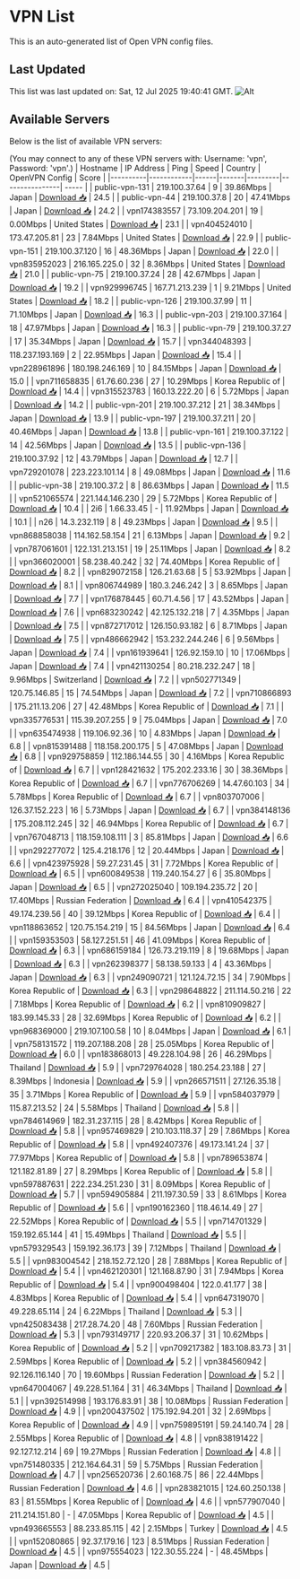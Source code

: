 # VPN List

This is an auto-generated list of Open VPN config files.

## Last Updated

This list was last updated on: Sat, 12 Jul 2025 19:40:41 GMT.
![Alt](https://repobeats.axiom.co/api/embed/186b98318ef1479477931607c1ad7d823f12451f.svg "Repobeats analytics image")

## Available Servers

Below is the list of available VPN servers:

(You may connect to any of these VPN servers with: Username: 'vpn', Password: 'vpn'.)
| Hostname | IP Address | Ping | Speed | Country | OpenVPN Config | Score |
|----------|------------|------|-------|---------|----------------| ----- |
| public-vpn-131 | 219.100.37.64 | 9 | 39.86Mbps | Japan | [Download 📥](./configs/server_0_JP.ovpn) | 24.5 |
| public-vpn-44 | 219.100.37.8 | 20 | 47.41Mbps | Japan | [Download 📥](./configs/server_1_JP.ovpn) | 24.2 |
| vpn174383557 | 73.109.204.201 | 19 | 0.00Mbps | United States | [Download 📥](./configs/server_2_US.ovpn) | 23.1 |
| vpn404524010 | 173.47.205.81 | 23 | 7.84Mbps | United States | [Download 📥](./configs/server_3_US.ovpn) | 22.9 |
| public-vpn-151 | 219.100.37.120 | 16 | 48.36Mbps | Japan | [Download 📥](./configs/server_4_JP.ovpn) | 22.0 |
| vpn835952023 | 216.165.225.0 | 32 | 8.36Mbps | United States | [Download 📥](./configs/server_5_US.ovpn) | 21.0 |
| public-vpn-75 | 219.100.37.24 | 28 | 42.67Mbps | Japan | [Download 📥](./configs/server_6_JP.ovpn) | 19.2 |
| vpn929996745 | 167.71.213.239 | 1 | 9.21Mbps | United States | [Download 📥](./configs/server_7_US.ovpn) | 18.2 |
| public-vpn-126 | 219.100.37.99 | 11 | 71.10Mbps | Japan | [Download 📥](./configs/server_8_JP.ovpn) | 16.3 |
| public-vpn-203 | 219.100.37.164 | 18 | 47.97Mbps | Japan | [Download 📥](./configs/server_9_JP.ovpn) | 16.3 |
| public-vpn-79 | 219.100.37.27 | 17 | 35.34Mbps | Japan | [Download 📥](./configs/server_10_JP.ovpn) | 15.7 |
| vpn344048393 | 118.237.193.169 | 2 | 22.95Mbps | Japan | [Download 📥](./configs/server_11_JP.ovpn) | 15.4 |
| vpn228961896 | 180.198.246.169 | 10 | 84.15Mbps | Japan | [Download 📥](./configs/server_12_JP.ovpn) | 15.0 |
| vpn711658835 | 61.76.60.236 | 27 | 10.29Mbps | Korea Republic of | [Download 📥](./configs/server_13_KR.ovpn) | 14.4 |
| vpn315523783 | 160.13.222.20 | 6 | 5.72Mbps | Japan | [Download 📥](./configs/server_14_JP.ovpn) | 14.2 |
| public-vpn-201 | 219.100.37.212 | 21 | 38.34Mbps | Japan | [Download 📥](./configs/server_15_JP.ovpn) | 13.9 |
| public-vpn-197 | 219.100.37.211 | 20 | 40.46Mbps | Japan | [Download 📥](./configs/server_16_JP.ovpn) | 13.8 |
| public-vpn-161 | 219.100.37.122 | 14 | 42.56Mbps | Japan | [Download 📥](./configs/server_17_JP.ovpn) | 13.5 |
| public-vpn-136 | 219.100.37.92 | 12 | 43.79Mbps | Japan | [Download 📥](./configs/server_18_JP.ovpn) | 12.7 |
| vpn729201078 | 223.223.101.14 | 8 | 49.08Mbps | Japan | [Download 📥](./configs/server_19_JP.ovpn) | 11.6 |
| public-vpn-38 | 219.100.37.2 | 8 | 86.63Mbps | Japan | [Download 📥](./configs/server_20_JP.ovpn) | 11.5 |
| vpn521065574 | 221.144.146.230 | 29 | 5.72Mbps | Korea Republic of | [Download 📥](./configs/server_21_KR.ovpn) | 10.4 |
| 2i6 | 1.66.33.45 | - | 11.92Mbps | Japan | [Download 📥](./configs/server_22_JP.ovpn) | 10.1 |
| n26 | 14.3.232.119 | 8 | 49.23Mbps | Japan | [Download 📥](./configs/server_23_JP.ovpn) | 9.5 |
| vpn868858038 | 114.162.58.154 | 21 | 6.13Mbps | Japan | [Download 📥](./configs/server_24_JP.ovpn) | 9.2 |
| vpn787061601 | 122.131.213.151 | 19 | 25.11Mbps | Japan | [Download 📥](./configs/server_25_JP.ovpn) | 8.2 |
| vpn366020001 | 58.238.40.242 | 32 | 74.40Mbps | Korea Republic of | [Download 📥](./configs/server_26_KR.ovpn) | 8.2 |
| vpn829072158 | 126.21.63.68 | 5 | 53.92Mbps | Japan | [Download 📥](./configs/server_27_JP.ovpn) | 8.1 |
| vpn806744989 | 180.3.246.242 | 3 | 8.65Mbps | Japan | [Download 📥](./configs/server_28_JP.ovpn) | 7.7 |
| vpn176878445 | 60.71.4.56 | 17 | 43.52Mbps | Japan | [Download 📥](./configs/server_29_JP.ovpn) | 7.6 |
| vpn683230242 | 42.125.132.218 | 7 | 4.35Mbps | Japan | [Download 📥](./configs/server_30_JP.ovpn) | 7.5 |
| vpn872717012 | 126.150.93.182 | 6 | 8.71Mbps | Japan | [Download 📥](./configs/server_31_JP.ovpn) | 7.5 |
| vpn486662942 | 153.232.244.246 | 6 | 9.56Mbps | Japan | [Download 📥](./configs/server_32_JP.ovpn) | 7.4 |
| vpn161939641 | 126.92.159.10 | 10 | 17.06Mbps | Japan | [Download 📥](./configs/server_33_JP.ovpn) | 7.4 |
| vpn421130254 | 80.218.232.247 | 18 | 9.96Mbps | Switzerland | [Download 📥](./configs/server_34_CH.ovpn) | 7.2 |
| vpn502771349 | 120.75.146.85 | 15 | 74.54Mbps | Japan | [Download 📥](./configs/server_35_JP.ovpn) | 7.2 |
| vpn710866893 | 175.211.13.206 | 27 | 42.48Mbps | Korea Republic of | [Download 📥](./configs/server_36_KR.ovpn) | 7.1 |
| vpn335776531 | 115.39.207.255 | 9 | 75.04Mbps | Japan | [Download 📥](./configs/server_37_JP.ovpn) | 7.0 |
| vpn635474938 | 119.106.92.36 | 10 | 4.83Mbps | Japan | [Download 📥](./configs/server_38_JP.ovpn) | 6.8 |
| vpn815391488 | 118.158.200.175 | 5 | 47.08Mbps | Japan | [Download 📥](./configs/server_39_JP.ovpn) | 6.8 |
| vpn929758859 | 112.186.144.55 | 30 | 4.16Mbps | Korea Republic of | [Download 📥](./configs/server_40_KR.ovpn) | 6.7 |
| vpn128421632 | 175.202.233.16 | 30 | 38.36Mbps | Korea Republic of | [Download 📥](./configs/server_41_KR.ovpn) | 6.7 |
| vpn776706269 | 14.47.60.103 | 34 | 5.78Mbps | Korea Republic of | [Download 📥](./configs/server_42_KR.ovpn) | 6.7 |
| vpn803707006 | 126.37.152.223 | 16 | 5.73Mbps | Japan | [Download 📥](./configs/server_43_JP.ovpn) | 6.7 |
| vpn384148136 | 175.208.112.245 | 32 | 46.94Mbps | Korea Republic of | [Download 📥](./configs/server_44_KR.ovpn) | 6.7 |
| vpn767048713 | 118.159.108.111 | 3 | 85.81Mbps | Japan | [Download 📥](./configs/server_45_JP.ovpn) | 6.6 |
| vpn292277072 | 125.4.218.176 | 12 | 20.44Mbps | Japan | [Download 📥](./configs/server_46_JP.ovpn) | 6.6 |
| vpn423975928 | 59.27.231.45 | 31 | 7.72Mbps | Korea Republic of | [Download 📥](./configs/server_47_KR.ovpn) | 6.5 |
| vpn600849538 | 119.240.154.27 | 6 | 35.80Mbps | Japan | [Download 📥](./configs/server_48_JP.ovpn) | 6.5 |
| vpn272025040 | 109.194.235.72 | 20 | 17.40Mbps | Russian Federation | [Download 📥](./configs/server_49_RU.ovpn) | 6.4 |
| vpn410542375 | 49.174.239.56 | 40 | 39.12Mbps | Korea Republic of | [Download 📥](./configs/server_50_KR.ovpn) | 6.4 |
| vpn118863652 | 120.75.154.219 | 15 | 84.56Mbps | Japan | [Download 📥](./configs/server_51_JP.ovpn) | 6.4 |
| vpn159353503 | 58.127.251.51 | 46 | 41.09Mbps | Korea Republic of | [Download 📥](./configs/server_52_KR.ovpn) | 6.3 |
| vpn686159184 | 126.73.219.119 | 8 | 19.68Mbps | Japan | [Download 📥](./configs/server_53_JP.ovpn) | 6.3 |
| vpn262398377 | 58.138.59.133 | 4 | 43.36Mbps | Japan | [Download 📥](./configs/server_54_JP.ovpn) | 6.3 |
| vpn249090721 | 121.124.72.15 | 34 | 7.90Mbps | Korea Republic of | [Download 📥](./configs/server_55_KR.ovpn) | 6.3 |
| vpn298648822 | 211.114.50.216 | 22 | 7.18Mbps | Korea Republic of | [Download 📥](./configs/server_56_KR.ovpn) | 6.2 |
| vpn810909827 | 183.99.145.33 | 28 | 32.69Mbps | Korea Republic of | [Download 📥](./configs/server_57_KR.ovpn) | 6.2 |
| vpn968369000 | 219.107.100.58 | 10 | 8.04Mbps | Japan | [Download 📥](./configs/server_58_JP.ovpn) | 6.1 |
| vpn758131572 | 119.207.188.208 | 28 | 25.05Mbps | Korea Republic of | [Download 📥](./configs/server_59_KR.ovpn) | 6.0 |
| vpn183868013 | 49.228.104.98 | 26 | 46.29Mbps | Thailand | [Download 📥](./configs/server_60_TH.ovpn) | 5.9 |
| vpn729764028 | 180.254.23.188 | 27 | 8.39Mbps | Indonesia | [Download 📥](./configs/server_61_ID.ovpn) | 5.9 |
| vpn266571511 | 27.126.35.18 | 35 | 3.71Mbps | Korea Republic of | [Download 📥](./configs/server_62_KR.ovpn) | 5.9 |
| vpn584037979 | 115.87.213.52 | 24 | 5.58Mbps | Thailand | [Download 📥](./configs/server_63_TH.ovpn) | 5.8 |
| vpn784614969 | 182.31.237.115 | 28 | 8.42Mbps | Korea Republic of | [Download 📥](./configs/server_64_KR.ovpn) | 5.8 |
| vpn957469829 | 210.103.118.37 | 29 | 7.86Mbps | Korea Republic of | [Download 📥](./configs/server_65_KR.ovpn) | 5.8 |
| vpn492407376 | 49.173.141.24 | 37 | 77.97Mbps | Korea Republic of | [Download 📥](./configs/server_66_KR.ovpn) | 5.8 |
| vpn789653874 | 121.182.81.89 | 27 | 8.29Mbps | Korea Republic of | [Download 📥](./configs/server_67_KR.ovpn) | 5.8 |
| vpn597887631 | 222.234.251.230 | 31 | 8.09Mbps | Korea Republic of | [Download 📥](./configs/server_68_KR.ovpn) | 5.7 |
| vpn594905884 | 211.197.30.59 | 33 | 8.61Mbps | Korea Republic of | [Download 📥](./configs/server_69_KR.ovpn) | 5.6 |
| vpn190162360 | 118.46.14.49 | 27 | 22.52Mbps | Korea Republic of | [Download 📥](./configs/server_70_KR.ovpn) | 5.5 |
| vpn714701329 | 159.192.65.144 | 41 | 15.49Mbps | Thailand | [Download 📥](./configs/server_71_TH.ovpn) | 5.5 |
| vpn579329543 | 159.192.36.173 | 39 | 7.12Mbps | Thailand | [Download 📥](./configs/server_72_TH.ovpn) | 5.5 |
| vpn983004542 | 218.152.72.120 | 28 | 7.88Mbps | Korea Republic of | [Download 📥](./configs/server_73_KR.ovpn) | 5.4 |
| vpn462120301 | 121.168.87.90 | 31 | 7.94Mbps | Korea Republic of | [Download 📥](./configs/server_74_KR.ovpn) | 5.4 |
| vpn900498404 | 122.0.41.177 | 38 | 4.83Mbps | Korea Republic of | [Download 📥](./configs/server_75_KR.ovpn) | 5.4 |
| vpn647319070 | 49.228.65.114 | 24 | 6.22Mbps | Thailand | [Download 📥](./configs/server_76_TH.ovpn) | 5.3 |
| vpn425083438 | 217.28.74.20 | 48 | 7.60Mbps | Russian Federation | [Download 📥](./configs/server_77_RU.ovpn) | 5.3 |
| vpn793149717 | 220.93.206.37 | 31 | 10.62Mbps | Korea Republic of | [Download 📥](./configs/server_78_KR.ovpn) | 5.2 |
| vpn709217382 | 183.108.83.73 | 31 | 2.59Mbps | Korea Republic of | [Download 📥](./configs/server_79_KR.ovpn) | 5.2 |
| vpn384560942 | 92.126.116.140 | 70 | 19.60Mbps | Russian Federation | [Download 📥](./configs/server_80_RU.ovpn) | 5.2 |
| vpn647004067 | 49.228.51.164 | 31 | 46.34Mbps | Thailand | [Download 📥](./configs/server_81_TH.ovpn) | 5.1 |
| vpn392514998 | 193.176.83.91 | 38 | 10.08Mbps | Russian Federation | [Download 📥](./configs/server_82_RU.ovpn) | 4.9 |
| vpn200437502 | 175.192.94.201 | 32 | 2.69Mbps | Korea Republic of | [Download 📥](./configs/server_83_KR.ovpn) | 4.9 |
| vpn759895191 | 59.24.140.74 | 28 | 2.55Mbps | Korea Republic of | [Download 📥](./configs/server_84_KR.ovpn) | 4.8 |
| vpn838191422 | 92.127.12.214 | 69 | 19.27Mbps | Russian Federation | [Download 📥](./configs/server_85_RU.ovpn) | 4.8 |
| vpn751480335 | 212.164.64.31 | 59 | 5.75Mbps | Russian Federation | [Download 📥](./configs/server_86_RU.ovpn) | 4.7 |
| vpn256520736 | 2.60.168.75 | 86 | 22.44Mbps | Russian Federation | [Download 📥](./configs/server_87_RU.ovpn) | 4.6 |
| vpn283821015 | 124.60.250.138 | 83 | 81.55Mbps | Korea Republic of | [Download 📥](./configs/server_88_KR.ovpn) | 4.6 |
| vpn577907040 | 211.214.151.80 | - | 47.05Mbps | Korea Republic of | [Download 📥](./configs/server_89_KR.ovpn) | 4.5 |
| vpn493665553 | 88.233.85.115 | 42 | 2.15Mbps | Turkey | [Download 📥](./configs/server_90_TR.ovpn) | 4.5 |
| vpn152080865 | 92.37.179.16 | 123 | 8.51Mbps | Russian Federation | [Download 📥](./configs/server_91_RU.ovpn) | 4.5 |
| vpn975554023 | 122.30.55.224 | - | 48.45Mbps | Japan | [Download 📥](./configs/server_92_JP.ovpn) | 4.5 |
